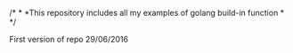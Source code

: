/*
*
*This repository includes all my examples of golang build-in function
*
*/

First version of repo 29/06/2016
